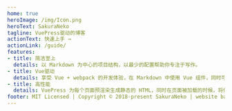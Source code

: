 ```yaml
---
home: true
heroImage: /img/Icon.png
heroText: SakuraNeko
tagline: VuePress驱动的博客
actionText: 快速上手 →
actionLink: /guide/
features:
- title: 简洁至上
  details: 以 Markdown 为中心的项目结构，以最少的配置帮助你专注于写作。
- title: Vue驱动
  details: 享受 Vue + webpack 的开发体验，在 Markdown 中使用 Vue 组件，同时可以使用 Vue 来开发自定义主题。
- title: 高性能
  details: VuePress 为每个页面预渲染生成静态的 HTML，同时在页面被加载的时候，将作为 SPA 运行。
footer: MIT Licensed | Copyright © 2018-present SakuraNeko | website based on vuepress by Evan You
---
```


<script>
export default{
  mounted() {
    console.log(this.$site.pages)
    var target = document.getElementsByClassName("footer")[0];
    if(target)
      target.innerHTML = target.innerHTML.replace("SakuraNeko","<a href='https://github.com/Neko9527/Neko-Blog'>SakuraNeko</a>");
  }
}
</script>